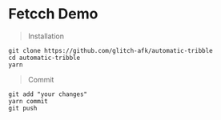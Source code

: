# Fetcch Demo

> Installation

```
git clone https://github.com/glitch-afk/automatic-tribble
cd automatic-tribble
yarn
```

> Commit

```
git add "your changes"
yarn commit
git push
```
